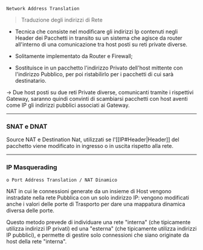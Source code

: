 	Network Address Translation

>Traduzione degli indirizzi di Rete

- Tecnica che consiste nel modificare gli indirizzi Ip contenuti negli Header dei Pacchetti in transito su un sistema che agisce da router all'interno di una comunicazione tra host posti su reti private diverse.

- Solitamente implementato da Router e Firewall;

- Sostituisce in un pacchetto l'indirizzo Privato dell'host mittente con l'indirizzo Pubblico, per poi ristabilirlo per i pacchetti di cui sarà destinatario.

-> Due host posti su due reti Private diverse, comunicanti tramite i rispettivi Gateway, saranno quindi convinti di scambiarsi pacchetti con host aventi come IP gli indirizzi pubblici associati ai Gateway.

---
### SNAT e DNAT
Source NAT e Destination Nat, utilizzati se l'[[IP#Header|Header]] del pacchetto viene modificato in ingresso o in uscita rispetto alla rete.

---
### IP Masquerading
	o Port Address Translation / NAT Dinamico

NAT in cui le connessioni generate da un insieme di Host vengono instradate nella rete Pubblica con un solo indirizzo IP: vengono modificati anche i valori delle porte di Trasporto per dare una mappatura dinamica diversa delle porte.

Questo metodo prevede di individuare una rete "interna" (che tipicamente utilizza indirizzi IP privati) ed una "esterna" (che tipicamente utilizza indirizzi IP pubblici), e permette di gestire solo connessioni che siano originate da host della rete "interna".